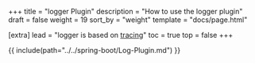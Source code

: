 +++
title = "logger Plugin"
description = "How to use the logger plugin"
draft = false
weight = 19
sort_by = "weight"
template = "docs/page.html"

[extra]
lead = "logger is based on <a href='https://tracing.rs/' target='_blank'>tracing</a>"
toc = true
top = false
+++

{{ include(path="../../spring-boot/Log-Plugin.md") }}